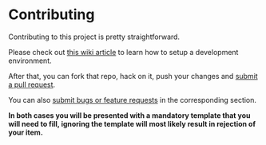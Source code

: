 # Contributing

Contributing to this project is pretty straightforward.

Please check out [this wiki article](../../../wiki/Setting-up-a-dev-environment) to learn how to setup a development environment.

After that, you can fork that repo, hack on it, push your changes and [submit a pull request](../../../pulls).

You can also [submit bugs or feature requests](../../../issues) in the corresponding section.

**In both cases you will be presented with a mandatory template that you will need to fill, ignoring the template will most likely result in rejection of your item.**
